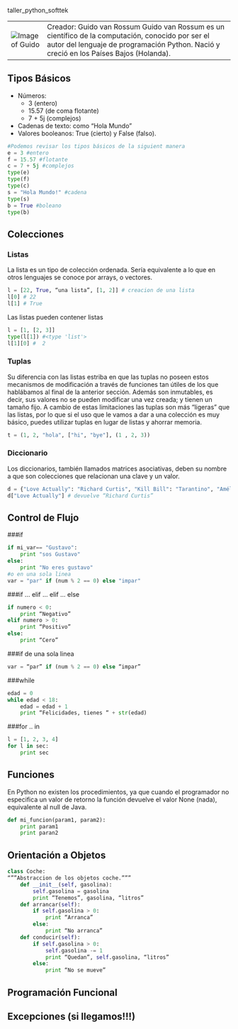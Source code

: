 taller_python_softtek

|   |   |
|---|---|
|![Image of Guido](https://pbs.twimg.com/profile_images/424495004/GuidoAvatar.jpg)| Creador: Guido van Rossum Guido van Rossum es un científico de la computación, conocido por ser el autor del lenguaje de programación Python. Nació y creció en los Países Bajos (Holanda).

## Tipos Básicos
- Números:
    - 3 (entero) 
    - 15.57 (de coma flotante) 
    - 7 + 5j (complejos)
- Cadenas de texto: como “Hola Mundo”
- Valores booleanos: True (cierto) y False (falso).

```python
#Podemos revisar los tipos básicos de la siguient manera
e = 3 #entero
f = 15.57 #flotante
c = 7 + 5j #complejos
type(e)
type(f)
type(c)
s = "Hola Mundo!" #cadena
type(s)
b = True #boleano
type(b)
```
## Colecciones
### Listas
La lista es un tipo de colección ordenada. Sería equivalente a lo que en otros lenguajes se conoce por arrays, o vectores.
```Python
l = [22, True, “una lista”, [1, 2]] # creacion de una lista
l[0] # 22
l[1] # True
```
Las listas pueden contener listas
```Python
l = [1, [2, 3]]
type(l[1]) #<type 'list'>
l[1][0] #  2
```
### Tuplas
Su diferencia con las listas estriba en que las tuplas no poseen estos mecanismos de modificación a través de funciones tan útiles de los que hablábamos al final de la anterior sección.
Además son inmutables, es decir, sus valores no se pueden modificar una vez creada; y tienen un tamaño fijo.
A cambio de estas limitaciones las tuplas son más “ligeras” que las listas, por lo que si el uso que le vamos a dar a una colección es muy básico, puedes utilizar tuplas en lugar de listas y ahorrar memoria.
```Python
t = (1, 2, "hola", ["hi", "bye"], (1 , 2, 3))
```

### Diccionario
Los diccionarios, también llamados matrices asociativas, deben su nombre a que son colecciones que relacionan una clave y un valor.

```Python
d = {"Love Actually": "Richard Curtis", "Kill Bill": "Tarantino", "Amélie": "Jean-Pierre Jeunet"}
d["Love Actually"] # devuelve “Richard Curtis”
```

## Control de Flujo
###if
```Python
if mi_var== "Gustavo":
    print "sos Gustavo"
else:
    print "No eres gustavo"
#o en una sola linea
var = "par" if (num % 2 == 0) else "impar"
```
###if ... elif ... elif ... else
```Python
if numero < 0:
    print “Negativo”
elif numero > 0:
    print “Positivo”
else:
    print “Cero”
```
###if de una sola linea
```Python
var = “par” if (num % 2 == 0) else “impar”
```
###while
```Python
edad = 0
while edad < 18:
    edad = edad + 1
    print “Felicidades, tienes “ + str(edad)
```

###for .. in
```Python
l = [1, 2, 3, 4]
for l in sec:
    print sec
```

## Funciones
En Python no existen los procedimientos, ya que cuando el programador no especifica un valor de retorno la función devuelve el valor None (nada), equivalente al null de Java.

```Python
def mi_funcion(param1, param2):
    print param1
    print paran2
```
## Orientación a Objetos
```python
class Coche:
“””Abstraccion de los objetos coche.”””
    def __init__(self, gasolina):
        self.gasolina = gasolina
        print “Tenemos”, gasolina, “litros”
    def arrancar(self):
        if self.gasolina > 0:
            print “Arranca”
        else:
            print “No arranca”
    def conducir(self):
        if self.gasolina > 0:
            self.gasolina -= 1
            print “Quedan”, self.gasolina, “litros”
        else:
            print “No se mueve”
```
## Programación Funcional
## Excepciones (si llegamos!!!)
